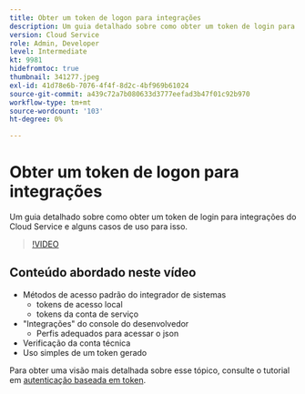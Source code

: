 ```yaml
---
title: Obter um token de logon para integrações
description: Um guia detalhado sobre como obter um token de login para integrações do Cloud Service e alguns casos de uso para isso.
version: Cloud Service
role: Admin, Developer
level: Intermediate
kt: 9981
hidefromtoc: true
thumbnail: 341277.jpeg
exl-id: 41d78e6b-7076-4f4f-8d2c-4bf969b61024
source-git-commit: a439c72a7b080633d3777eefad3b47f01c92b970
workflow-type: tm+mt
source-wordcount: '103'
ht-degree: 0%

---
```


# Obter um token de logon para integrações

Um guia detalhado sobre como obter um token de login para integrações do Cloud Service e alguns casos de uso para isso.

>[!VIDEO](https://video.tv.adobe.com/v/341277?quality=12&learn=on)

## Conteúdo abordado neste vídeo

+ Métodos de acesso padrão do integrador de sistemas
   + tokens de acesso local
   + tokens da conta de serviço
+ &quot;Integrações&quot; do console do desenvolvedor
   + Perfis adequados para acessar o json
+ Verificação da conta técnica
+ Uso simples de um token gerado

Para obter uma visão mais detalhada sobre esse tópico, consulte o tutorial em [autenticação baseada em token](/help/headless-tutorial/authentication/overview.md).

